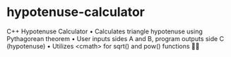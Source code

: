 # hypotenuse-calculator
C++ Hypotenuse Calculator • Calculates triangle hypotenuse using Pythagorean theorem • User inputs sides A and B, program outputs side C (hypotenuse) • Utilizes &lt;cmath> for sqrt() and pow() functions 🧮✨
